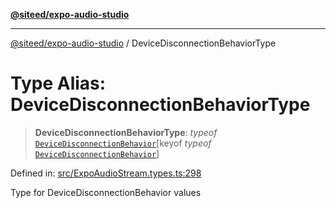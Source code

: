 [**@siteed/expo-audio-studio**](../README.md)

***

[@siteed/expo-audio-studio](../README.md) / DeviceDisconnectionBehaviorType

# Type Alias: DeviceDisconnectionBehaviorType

> **DeviceDisconnectionBehaviorType**: *typeof* [`DeviceDisconnectionBehavior`](../variables/DeviceDisconnectionBehavior.md)\[keyof *typeof* [`DeviceDisconnectionBehavior`](../variables/DeviceDisconnectionBehavior.md)\]

Defined in: [src/ExpoAudioStream.types.ts:298](https://github.com/deeeed/expo-audio-stream/blob/cbd4a23f12073e71995f65e1ad122e720eefa920/packages/expo-audio-studio/src/ExpoAudioStream.types.ts#L298)

Type for DeviceDisconnectionBehavior values

